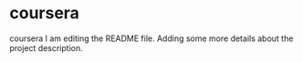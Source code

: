 # coursera
coursera
I am editing the README file. Adding some more details about the project description.
